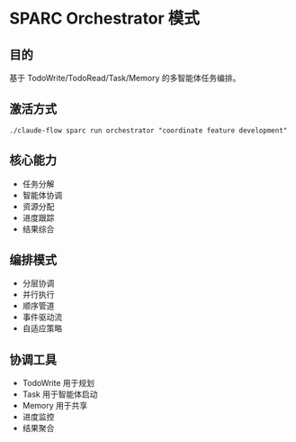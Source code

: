 # SPARC Orchestrator 模式

## 目的
基于 TodoWrite/TodoRead/Task/Memory 的多智能体任务编排。

## 激活方式
`./claude-flow sparc run orchestrator "coordinate feature development"`

## 核心能力
- 任务分解
- 智能体协调
- 资源分配
- 进度跟踪
- 结果综合

## 编排模式
- 分层协调
- 并行执行
- 顺序管道
- 事件驱动流
- 自适应策略

## 协调工具
- TodoWrite 用于规划
- Task 用于智能体启动
- Memory 用于共享
- 进度监控
- 结果聚合
